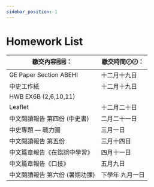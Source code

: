 ```yaml
---
sidebar_position: 1
---
```


# Homework List
|繳交內容🗒️🗒️：|繳交時間🕗🕗： |
|--------|----|
|GE Paper Section ABEHI             |十二月十九日|
|中史工作紙                          |十二月十九日|
|HWB EX6B (2,6,10,11)
|Leaflet                            |十二月二十日|
|中文閱讀報告 第四份 (中史書)         |二月二十一日| 
|中史專題 — 戰力圖                   |三月一日|
|中文閱讀報告 第五份	             |三月十四日|
|中文篇章報告《在錯誤中學習》   	  |四月十一日|
|中文篇章報告《口技》	             |五月九日|
|中文閱讀報告 第六份 (暑期功課)	      |下學年 九月一日|